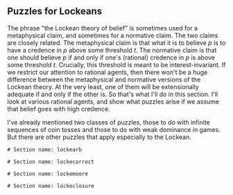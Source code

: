 ## Puzzles for Lockeans

The phrase "the Lockean theory of belief" is sometimes used for a metaphysical claim, and sometimes for a normative claim. The two claims are closely related. The metaphysical claim is that what it is to believe $p$ is to have a credence in $p$ above some threshold $t$. The normative claim is that one should believe $p$ if and only if one's (rational) credence in $p$ is above some threshold $t$. Crucially, this threshold is meant to be interest-invariant. If we restrict our attention to rational agents, then there won't be a huge difference between the metaphysical and normative versions of the Lockean theory. At the very least, one of them will be extensionally adequate if and only if the other is. So that's what I'll do in this section. I'll look at various rational agents, and show what puzzles arise if we assume that belief goes with high credence.

I've already mentioned two classes of puzzles, those to do with infinite sequences of coin tosses and those to do with weak dominance in games. But there are other puzzles that apply especially to the Lockean.

```{r child='04ss-arbitrary.md'}
# Section name: lockearb
```

```{r child='04ss-correct.md'}
# Section name: lockecorrect
```

```{r child='04ss-moore.md'}
# Section name: lockemoore
```

```{r child='04ss-closure.md'}
# Section name: lockeclosure
```
